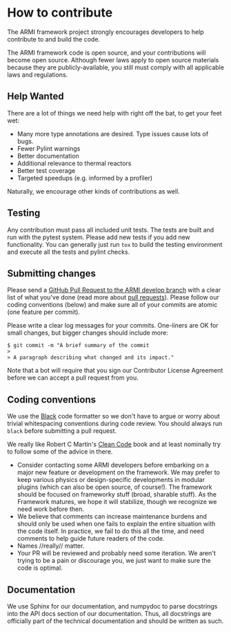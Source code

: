 # How to contribute

The ARMI framework project strongly encourages developers to help contribute to and build the code. 

The ARMI framework code is open source, and your contributions will become open source.
Although fewer laws apply to open source materials because they are publicly-available, you still
must comply with all applicable laws and regulations.

## Help Wanted

There are a lot of things we need help with right off the bat, to get your feet wet:

* Many more type annotations are desired. Type issues cause lots of bugs.
* Fewer Pylint warnings
* Better documentation
* Additional relevance to thermal reactors
* Better test coverage
* Targeted speedups (e.g. informed by a profiler)

Naturally, we encourage other kinds of contributions as well.

## Testing

Any contribution must pass all included unit tests. The tests are built and run with the 
pytest system. Please add new tests if you add new functionality. You can generally just run
`tox` to build the testing environment and execute all the tests and pylint checks. 

## Submitting changes

Please send a [GitHub Pull Request to the ARMI develop branch](https://github.com/terrapower/armi/pull/new/develop) with a clear 
list of what you've done (read more about [pull requests](http://help.github.com/pull-requests/)).  Please follow our 
coding conventions (below) and make sure all of your commits are atomic (one feature per commit).

Please write a clear log messages for your commits. One-liners are OK for small changes, but bigger changes should include more:

    $ git commit -m "A brief summary of the commit
    > 
    > A paragraph describing what changed and its impact."
    
Note that a bot will require that you sign our Contributor License Agreement before we can accept a pull request from you.

## Coding conventions

We use the [Black](https://black.readthedocs.io/en/stable/) code formatter so we don't have to argue or worry about trivial
whitespacing conventions during code review. You should always run `black` before submitting a pull request.  

We really like Robert C Martin's [Clean Code](https://www.amazon.com/Clean-Code-Handbook-Software-Craftsmanship/dp/0132350882) book
and at least nominally try to follow some of the advice in there.

  * Consider contacting some ARMI developers before embarking on a major new feature or development on the framework. 
    We may prefer to keep various physics or design-specific developments in modular plugins (which can also be
    open source, of course!). The framework should be focused on frameworky stuff (broad, sharable stuff).
    As the Framework matures, we hope it will stabilize, though we recognize we need work before then.
  * We believe that comments can increase maintenance burdens and should only be used when one fails to explain 
    the entire situation with the code itself. In practice, we fail to do this all the time, and need comments
    to help guide future readers of the code. 
  * Names //really// matter.
  * Your PR will be reviewed and probably need some iteration. We aren't trying to be a pain or discourage you,
    we just want to make sure the code is optimal. 
  
## Documentation
We use Sphinx for our documentation, and numpydoc to parse docstrings into the API docs section of our documentation.
Thus, all docstrings are officially part of the technical documentation and should be written as such.
